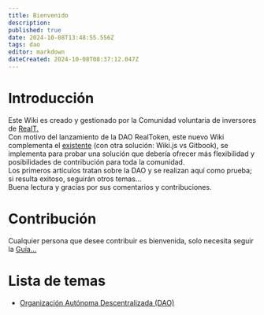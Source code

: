 ```yaml
---
title: Bienvenido
description: 
published: true
date: 2024-10-08T13:48:55.556Z
tags: dao
editor: markdown
dateCreated: 2024-10-08T08:37:12.047Z
---
```


# Introducción

Este Wiki es creado y gestionado por la Comunidad voluntaria de inversores de [RealT.](https://realt.co/)  
Con motivo del lanzamiento de la DAO RealToken, este nuevo Wiki complementa el [existente](https://community-realt.gitbook.io/tuto-community) (con otra solución: Wiki.js vs Gitbook), se implementa para probar una solución que debería ofrecer más flexibilidad y posibilidades de contribución para toda la comunidad.  
Los primeros artículos tratan sobre la DAO y se realizan aquí como prueba; si resulta exitoso, seguirán otros temas...  
Buena lectura y gracias por sus comentarios y contribuciones.

# Contribución
Cualquier persona que desee contribuir es bienvenida, solo necesita seguir la [Guía...](/es/Tuto/Guide) 

# Lista de temas 

-   [Organización Autónoma Descentralizada (DAO)](/es/DAO)